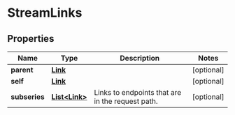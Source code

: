 
# StreamLinks

## Properties
Name | Type | Description | Notes
------------ | ------------- | ------------- | -------------
**parent** | [**Link**](Link.md) |  |  [optional]
**self** | [**Link**](Link.md) |  |  [optional]
**subseries** | [**List&lt;Link&gt;**](Link.md) | Links to endpoints that are in the request path. |  [optional]



